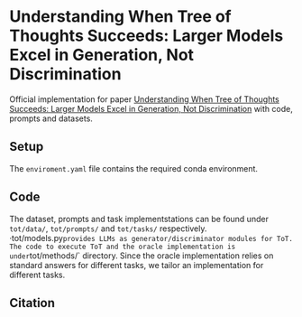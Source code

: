 # Understanding When Tree of Thoughts Succeeds: Larger Models Excel in Generation, Not Discrimination
Official implementation for paper [Understanding When Tree of Thoughts Succeeds: Larger Models Excel in Generation, Not Discrimination]() with code, prompts and datasets.

## Setup
The `enviroment.yaml` file contains the required conda environment.

## Code
The dataset, prompts and task implementstations can  be found under `tot/data/`, `tot/prompts/` and `tot/tasks/` respectively.  
·tot/models.py` provides LLMs as generator/discriminator modules for ToT.  
The code to execute ToT and the oracle implementation is under `tot/methods/` directory. Since the oracle implementation relies on standard answers for different tasks, we tailor an implementation for different tasks.  


## Citation
